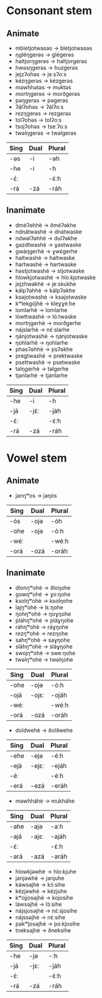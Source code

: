 Consonant stem
==============

Animate
-------
- mbletjotwasəs -> bletjotwasəs
- ŋgléŋgerəs -> glégerəs
- haltjorŋgerəs -> haltjorgerəs
- hwəsŋgerəs -> huzgerəs
- jejzʔohəs -> jeːsʔoːs
- kézŋgerəs -> kézgerəs
- məwhhətəs -> muktəs
- mortŋgerəs -> morðgerəs
- pəŋgerəs -> pəgerəs
- ʔálʔohəs -> ʔálʔoːs
- rezŋgerəs -> rezgerəs
- tolʔohəs -> tolʔoːs
- tsojʔohəs -> tseːʔoːs
- twəlŋgerəs -> twəlgerəs

| Sing | Dual | Plural |
|------|------|--------|
| -əs  | -i   | -əh    |
| -he  | -i   | -h     |
| -ɛ́ː  |      | -ɛ́ːh   |
| -rá  | -zá  | -ráh   |

Inanimate
---------
- dméʔəhhè -> ðméʔəkhe
- ndnátwashè -> dnátwaske
- ndwəlʔəhhè -> dulʔəkhe
- gazdtwashè -> ɣastwaske
- gwáŋgerhè -> ɣwɛ́gerhe
- haltwashè -> haltwaske
- hartwashè -> hartwaske
- həstjotwashè -> stjotwaske
- hlowkjotwashè -> hloːkjotwaske
- jejzhwəkhè -> jeːskukhe
- kálpʔəhhè -> kálpʔəkhe
- ksəjotwashè -> ksəjotwaske
- kʷlekgójhè -> kleɣɣéːhe
- lomlarhè -> lomlarhe
- lówttwashè -> lóːtwaske
- mortŋgerhè -> morðgerhe
- nájslarhè -> nɛ́ːslarhe
- ŋánjotwashè -> ŋánjotwaske
- ŋohlarhè -> ŋohlarhe
- phəsʔəhhè -> psʔəkhe
- pregtwashè -> prektwaske
- psettwashè -> psetwaske
- təlŋgerhè -> təlgerhe
- tjanlarhè -> tjanlarhe

| Sing | Dual | Plural |
|------|------|--------|
| -he  | -i   | -h     |
| -já  | -jɛ́ː | -jáh   |
| -ɛ́ː  |      | -ɛ́ːh   |
| -rá  | -zá  | -ráh   |

Vowel stem
==========

Animate
-------
- janŋʷos -> jaŋós

| Sing | Dual | Plural |
|------|------|--------|
| -ós  | -ojə | -óh    |
| -ohe | -ojə | -óːh   |
| -wéː |      | -wéːh  |
| -orá | -ozá | -oráh  |

Inanimate
---------
- dlonŋʷohè -> ðloŋohe
- gowŋʷohè -> ɣoːŋohe
- ksolŋʷohè -> ksolŋohe
- lajŋʷohè -> lɛːŋohe
- ŋohŋʷohè -> ŋoɣŋohe
- pláhŋʷohè -> pláɣŋohe
- ráhŋʷohè -> ráɣŋohe
- rezŋʷohè -> rezŋohe
- sahŋʷohè -> saɣŋohe
- sláhŋʷohè -> sláɣŋohe
- swojŋʷohè -> sweːŋohe
- twəlŋʷohè -> twəlŋohe

| Sing | Dual | Plural |
|------|------|--------|
| -ohe | -ojə | -óːh   |
| -ojá | -ojɛː| -ojáh  |
| -wéː |      | -wéːh  |
| -orá | -ozá | -oráh  |

- doldwehè -> ðolðwehe

| Sing | Dual | Plural |
|------|------|--------|
| -ehe | -ejə | -éːh   |
| -ejá | -ejɛː| -ejáh  |
| -éː  |      | -éːh   |
| -erá | -ezá | -eráh  |

- məwhháhè -> mukháhe

| Sing | Dual | Plural |
|------|------|--------|
| -ahe | -ajə | -aːh   |
| -ajá | -ajɛː| -ajáh  |
| -ɛ́ː  |      | -ɛ́ːh   |
| -ará | -azá | -aráh  |

- hlowkjəwhè -> hloːkjuhe
- janjəwhè -> janjuhe
- káwsəjhè -> kɔ́ːsihe
- kézjəwhè -> kézjuhe
- kʷojjosəjhè -> kojosihe
- láwsəjhè -> lɔ́ːsihe
- nájsjosəjhè -> nɛ́ːsjosihe
- nájssəjhè -> nɛ́ːsihe
- pəkʷjosəjhè -> poːkjosihe
- tneksəjhè -> ðneksihe

| Sing | Dual | Plural |
|------|------|--------|
| -he  | -jə  | -ːh    |
| -já  | -jɛː | -jáh   |
| -ɛ́ː  |      | -ɛ́ːh   |
| -rá  | -zá  | -ráh   |

